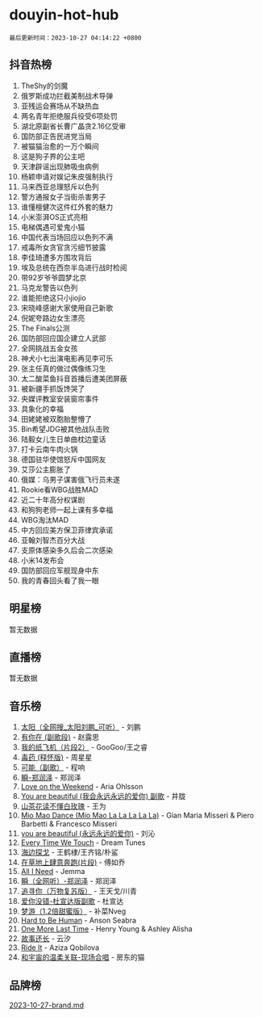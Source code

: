 # douyin-hot-hub

`最后更新时间：2023-10-27 04:14:22 +0800`

## 抖音热榜

1. TheShy的剑魔
1. 俄罗斯成功拦截美制战术导弹
1. 亚残运会赛场从不缺热血
1. 两名青年拒绝服兵役受6项处罚
1. 湖北原副省长曹广晶贪2.16亿受审
1. 国防部正告民进党当局
1. 被猫猫治愈的一万个瞬间
1. 这是狗子界的公主吧
1. 天津辟谣出现肺吸虫病例
1. 杨颖申请对娱记朱皮强制执行
1. 马来西亚总理怒斥以色列
1. 警方通报女子当街杀害男子
1. 谁懂檀健次这件红外套的魅力
1. 小米澎湃OS正式亮相
1. 电梯偶遇可爱鬼小猫
1. 中国代表当场回应以色列不满
1. 戒毒所女贪官贪污细节披露
1. 李佳琦遭多方围攻背后
1. 埃及总统在西奈半岛进行战时检阅
1. 带92岁爷爷圆梦北京
1. 马克龙警告以色列
1. 谁能拒绝这只小jiojio
1. 宋晓峰感谢大家使用自己新歌
1. 倪妮夸路边女生漂亮
1. The Finals公测
1. 国防部回应国企建立人武部
1. 全网挑战五金女孩
1. 神犬小七出演电影再见李可乐
1. 张主任真的做过偶像练习生
1. 太二酸菜鱼抖音首播后遭美团屏蔽
1. 被新疆手抓饭馋哭了
1. 央媒评教室安装窗帘事件
1. 具象化的幸福
1. 田姥姥被双胞胎整懵了
1. Bin希望JDG被其他战队击败
1. 陆毅女儿生日单曲枕边童话
1. 打卡云南牛肉火锅
1. 德国驻华使馆怒斥中国网友
1. 艾莎公主膨胀了
1. 俄媒：乌男子谋害俄飞行员未遂
1. Rookie看WBG战胜MAD
1. 近二十年高分权谋剧
1. 和狗狗老师一起上课有多幸福
1. WBG淘汰MAD
1. 中方回应美方保卫菲律宾承诺
1. 亚翰刘智杰百分大战
1. 支原体感染多久后会二次感染
1. 小米14发布会
1. 国防部回应军舰现身中东
1. 我的青春回头看了我一眼

## 明星榜

暂无数据

## 直播榜

暂无数据

## 音乐榜

1. [太阳（全网搜_太阳刘鹏_可听）](https://sf3-cdn-tos.douyinstatic.com/obj/tos-cn-ve-2774/ogWbyIQnlBFImVbeDocRdCIYtBHlbJXgfZMvgz) - 刘鹏
1. [有你在 (副歌段)](https://sf3-cdn-tos.douyinstatic.com/obj/tos-cn-ve-2774/o8zImmNsI8B0yfAW5FKAB1oBhkMAlIrwsZEi1V) - 赵露思
1. [我的纸飞机（片段2）](https://sf3-cdn-tos.douyinstatic.com/obj/tos-cn-ve-2774/oM2ZrKcg2CD5AeRB2gkeXOFB1IxAGJdZPazYHf) - GooGoo/王之睿
1. [毒药 (释怀版)](https://sf3-cdn-tos.douyinstatic.com/obj/tos-cn-ve-2774/oYILMEAzspdZBIzy4frJNB8ZHPHWAhiwowd4Ad) - 周星星
1. [可能（副歌）](https://sf3-cdn-tos.douyinstatic.com/obj/tos-cn-ve-2774/cde1731888894259b333569393c2fb51) - 程响
1. [瞬-郑润泽](https://sf6-cdn-tos.douyinstatic.com/obj/tos-cn-ve-2774/oYXHIohzvbNAzBhHgyksWpRM4bfkDsBdBDAynw) - 郑润泽
1. [Love on the Weekend](https://sf3-cdn-tos.douyinstatic.com/obj/tos-cn-ve-2774/o4tVQen5ZtBZEMlD1CDIepBC2OigkU1KQkb1vd) - Aria Ohlsson
1. [You are beautiful (我会永远永远的爱你) 副歌](https://sf6-cdn-tos.douyinstatic.com/obj/tos-cn-ve-2774/o4NlnjbBAIAhg5wOCWzJoyMzkIqGxYsR7f3W4Q) - 井胧
1. [山茶花读不懂白玫瑰](https://sf6-cdn-tos.douyinstatic.com/obj/tos-cn-ve-2774/osfn8B7DktrRHEPJgPCfDbw7QDQEkwC16BxZg9) - 王为
1. [Mio Mao Dance (Mio Mao La La La La La)](https://sf3-cdn-tos.douyinstatic.com/obj/tos-cn-ve-2774/owhJZ1sWIABNvU3gOxlwztm0oAfMK58zHXT8GM) - Gian Maria Misseri & Piero Barbetti & Francesco Misseri
1. [you are beautiful (永远永远的爱你)](https://sf6-cdn-tos.douyinstatic.com/obj/tos-cn-ve-2774/7f5e088a940e42b487e76fd10d0ffcfd) - 刘沁
1. [Every Time We Touch](https://sf3-cdn-tos.douyinstatic.com/obj/tos-cn-ve-2774/ogN6lUKQeBBfEVhIOMikG1CcJjugxk1tztZyhP) - Dream Tunes
1. [海边探戈](https://sf3-cdn-tos.douyinstatic.com/obj/tos-cn-ve-2774/os9gE0VQCGqt6VQkZDyBBYvfSDY0QFe3vVmubn) - 王鹤棣/王齐铭/朴鲨
1. [在草地上肆意奔跑(片段)](https://sf6-cdn-tos.douyinstatic.com/obj/tos-cn-ve-2774/8831d494742f45dabdfa8adb8b817259) - 傅如乔
1. [All I Need](https://sf6-cdn-tos.douyinstatic.com/obj/tos-cn-ve-2774/e8b55ca1d1fa4f90a60c22b8ece170ac) - Jemma
1. [瞬（全网听）-郑润泽](https://sf6-cdn-tos.douyinstatic.com/obj/tos-cn-ve-2774/o4Vb9eJZClCZTnRQYy0BRSeHGrDtrkrQgIBvQt) - 郑润泽
1. [追寻你（万物复苏版）](https://sf6-cdn-tos.douyinstatic.com/obj/tos-cn-ve-2774/oYeAZJsbjIDit9APmBg8u6uDUQnHmoCf3gbo74) - 王天戈/川青
1. [爱你没错-杜宣达版副歌](https://sf3-cdn-tos.douyinstatic.com/obj/tos-cn-ve-2774/oUm8ctBZQfZQ4jUNWbseSYV0lZDsWn6LCODgCB) - 杜宣达
1. [梦游（1.2倍甜蜜版）](https://sf3-cdn-tos.douyinstatic.com/obj/tos-cn-ve-2774/o4gyAUm8hwufoEABmwVIiQtHsFuGzAEEWtNMzo) - 补菜Nveg
1. [Hard to Be Human](https://sf6-cdn-tos.douyinstatic.com/obj/tos-cn-ve-2774/oQItaej4rB1rBfnJUbKPlQOgDWvSUWRy814CZl) - Anson Seabra
1. [One More Last Time](https://sf3-cdn-tos.douyinstatic.com/obj/tos-cn-ve-2774/oAzTlo0LUAdCAIhjktsKWcLAEUKmZwGcOoB1fy) - Henry Young & Ashley Alisha
1. [故事还长](https://sf3-cdn-tos.douyinstatic.com/obj/tos-cn-ve-2774/30a26758c8594f0ab81ac675c33ee2c5) - 云汐
1. [Ride It](https://sf6-cdn-tos.douyinstatic.com/obj/tos-cn-ve-2774/oMZDIYec6eQynQyWBQnCM11DZzkgnBPtBpD4bi) - Aziza Qobilova
1. [和宇宙的温柔关联-现场合唱](https://sf3-cdn-tos.douyinstatic.com/obj/tos-cn-ve-2774/o0hONGDYQBgk0e5bqDeQOonVmncA6tC2nBwZLT) - 房东的猫

## 品牌榜

[2023-10-27-brand.md](2023-10-27-brand.md)
